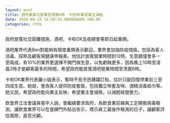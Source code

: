 ```yaml
---
layout: post
title: 酒吧業冀可營業至清晨6時　卡拉OK業促業主減租
date: 2020-09-18 14:50:54.000000000 +08:00
categories: rthk
---
```


政府放寬社交距離措施，酒吧、卡啦OK及夜總會等即日起重開。

酒吧業界代表Ben對能夠有限度重開表示歡迎，業界會加強防疫措施，包括為客人消毒、探熱及顧客填健康申報表。他估計放寬營業時間到12時，生意額僅會多一至兩成，有10%的業界更選擇不開門做生意，以免虧蝕更多，因為晚上10時至凌晨2時才是顧客最多的時間，希望政府能放寬酒吧營業時間至清晨6時。

卡啦OK業界代表羅小姐表示，暫時不見市民踴躍訂枱，估計只能回復停業前三至四成生意。她說，會為客人提供防疫套裝，包括獨立咪套及咪、酒精消毒紙巾等。她又說，希望政府能向業主反映，希望業主會減租，以減輕經營壓力。

飲食界立法會議員張宇人說，會繼續要求政府，為飲食業前線員工定期做病毒檢測，讓飲食業界可以在食肆門外貼出告示，標示員工最後作檢測的日子，讓顧客評估風險，是否光顧。
